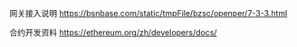 网关接入说明
https://bsnbase.com/static/tmpFile/bzsc/openper/7-3-3.html

合约开发资料
https://ethereum.org/zh/developers/docs/
